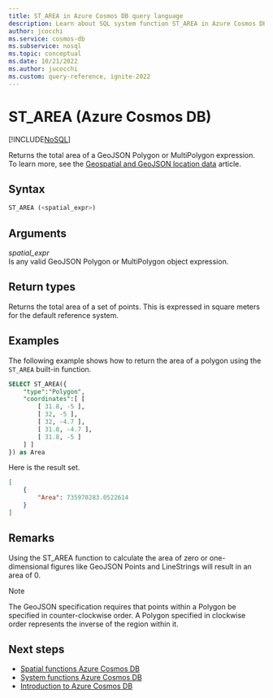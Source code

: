 ```yaml
---
title: ST_AREA in Azure Cosmos DB query language
description: Learn about SQL system function ST_AREA in Azure Cosmos DB.
author: jcocchi
ms.service: cosmos-db
ms.subservice: nosql
ms.topic: conceptual
ms.date: 10/21/2022
ms.author: jucocchi
ms.custom: query-reference, ignite-2022
---
```


# ST_AREA (Azure Cosmos DB)

[!INCLUDE[NoSQL](../../includes/appliesto-nosql.md)]

 Returns the total area of a GeoJSON Polygon or MultiPolygon expression. To learn more, see the [Geospatial and GeoJSON location data](geospatial-intro.md) article.
  
## Syntax
  
```sql
ST_AREA (<spatial_expr>)
```
  
## Arguments
  
*spatial_expr*  
   Is any valid GeoJSON Polygon or MultiPolygon object expression.
  
## Return types
  
  Returns the total area of a set of points. This is expressed in square meters for the default reference system.
  
## Examples
  
  The following example shows how to return the area of a polygon using the `ST_AREA` built-in function.
  
```sql
SELECT ST_AREA({
    "type":"Polygon",
    "coordinates":[ [
        [ 31.8, -5 ],
        [ 32, -5 ],
        [ 32, -4.7 ],
        [ 31.8, -4.7 ],
        [ 31.8, -5 ]
    ] ]
}) as Area
```

Here is the result set.

```json
[
    {
        "Area": 735970283.0522614
    }
]
```

## Remarks

Using the ST_AREA function to calculate the area of zero or one-dimensional figures like GeoJSON Points and LineStrings will result in an area of 0.

> [!NOTE]
> The GeoJSON specification requires that points within a Polygon be specified in counter-clockwise order. A Polygon specified in clockwise order represents the inverse of the region within it.

## Next steps

- [Spatial functions Azure Cosmos DB](system-functions.yml)
- [System functions Azure Cosmos DB](system-functions.yml)
- [Introduction to Azure Cosmos DB](../../introduction.md)
